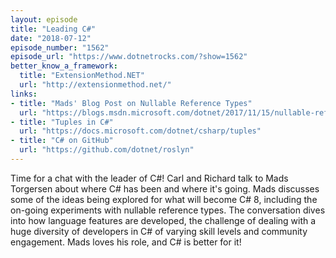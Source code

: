 ```yaml
---
layout: episode
title: "Leading C#"
date: "2018-07-12"
episode_number: "1562"
episode_url: "https://www.dotnetrocks.com/?show=1562"
better_know_a_framework:
  title: "ExtensionMethod.NET"
  url: "http://extensionmethod.net/"
links:
- title: "Mads' Blog Post on Nullable Reference Types"
  url: "https://blogs.msdn.microsoft.com/dotnet/2017/11/15/nullable-reference-types-in-csharp/"
- title: "Tuples in C#"
  url: "https://docs.microsoft.com/dotnet/csharp/tuples"
- title: "C# on GitHub"
  url: "https://github.com/dotnet/roslyn"
---
```


Time for a chat with the leader of C#! Carl and Richard talk to Mads Torgersen about where C# has been and where it's going. Mads discusses some of the ideas being explored for what will become C# 8, including the on-going experiments with nullable reference types. The conversation dives into how language features are developed, the challenge of dealing with a huge diversity of developers in C# of varying skill levels and community engagement. Mads loves his role, and C# is better for it!
